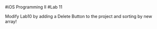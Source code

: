 #iOS Programming II 
#Lab 11

Modify Lab10 by adding a Delete Button to the project and sorting by new array!
